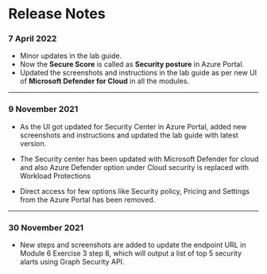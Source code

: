 # Release Notes

### 7 April 2022

- Minor updates in the lab guide.
- Now the **Secure Score** is called as **Security posture** in Azure Portal.
- Updated the screenshots and instructions in the lab guide as per new UI of **Microsoft Defender for Cloud** in all the modules.

------------

### 9 November 2021

* As the UI got updated for Security Center in Azure Portal, added new screenshots and instructions and updated the lab guide with latest version.

* The Security center has been updated with Microsoft Defender for cloud and also Azure Defender option under Cloud security is replaced with Workload Protections

* Direct access for few options like Security policy, Pricing and Settings from the Azure Portal has been removed.

------------

### 30 November 2021

* New steps and screenshots are added to update the endpoint URL in Module 6 Exercise 3 step 8, which will output a list of top 5 security alarts using Graph Security API.

